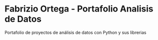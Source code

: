 # Fabrizio Ortega - Portafolio Analisis de Datos
Portafolio de proyectos de análisis de datos con Python y sus librerias
